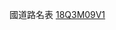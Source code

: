 國道路名表 [18Q3M09V1](https://github.com/motclink/test/blob/master/20181008%E8%B7%AF%E5%90%8D%E8%A1%A8/0%E5%9C%8B%E9%81%93_Freeway_20180912.xlsx)
